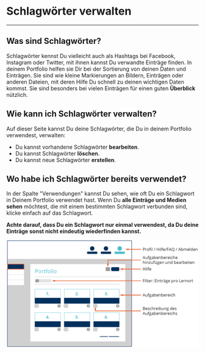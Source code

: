 # Schlagwörter verwalten

- - - 

## Was sind Schlagwörter?
Schlagwörter kennst Du vielleicht auch als Hashtags bei Facebook, Instagram oder Twitter, mit ihnen kannst Du verwandte Einträge finden. In deinem Portfolio helfen sie Dir bei der Sortierung von deinen Daten und Einträgen. Sie sind wie kleine Markierungen an Bildern, Einträgen oder anderen Dateien, mit deren Hilfe Du schnell zu deinen wichtigen Daten kommst. Sie sind besonders bei vielen Einträgen für einen guten **Überblick** nützlich.

## Wie kann ich Schlagwörter verwalten?
Auf dieser Seite kannst Du deine Schlagwörter, die Du in deinem Portfolio verwendest, verwalten:

* Du kannst vorhandene Schlagwörter **bearbeiten**.
* Du kannst Schlagwörter **löschen**.
* Du kannst neue Schlagwörter **erstellen**.

## Wo habe ich Schlagwörter bereits verwendet?

In der Spalte "Verwendungen" kannst Du sehen, wie oft Du ein Schlagwort in Deinem Portfolio verwendet hast.
Wenn Du **alle Einträge und Medien sehen** möchtest, die mit einem bestimmten Schlagwort verbunden sind, klicke einfach auf das Schlagwort.

**Achte darauf, dass Du ein Schlagwort nur einmal verwendest, da Du deine Einträge sonst nicht eindeutig wiederfinden kannst.**

![Darstellung der Struktur und der Funktionen der Schlagwortverwaltung](media/dashboard.png)
